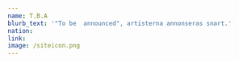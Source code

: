 ```yaml
---
name: T.B.A
blurb_text: '"To be  announced", artisterna annonseras snart.'
nation:
link:
image: /siteicon.png
---
```

